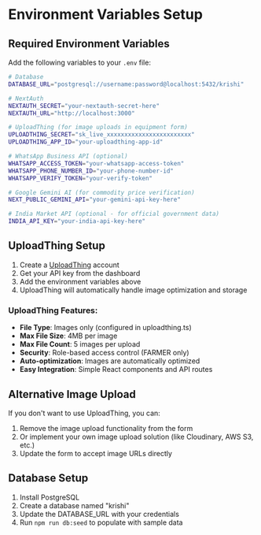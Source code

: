 # Environment Variables Setup

## Required Environment Variables

Add the following variables to your `.env` file:

```bash
# Database
DATABASE_URL="postgresql://username:password@localhost:5432/krishi"

# NextAuth
NEXTAUTH_SECRET="your-nextauth-secret-here"
NEXTAUTH_URL="http://localhost:3000"

# UploadThing (for image uploads in equipment form)
UPLOADTHING_SECRET="sk_live_xxxxxxxxxxxxxxxxxxxxxxxx"
UPLOADTHING_APP_ID="your-uploadthing-app-id"

# WhatsApp Business API (optional)
WHATSAPP_ACCESS_TOKEN="your-whatsapp-access-token"
WHATSAPP_PHONE_NUMBER_ID="your-phone-number-id"
WHATSAPP_VERIFY_TOKEN="your-verify-token"

# Google Gemini AI (for commodity price verification)
NEXT_PUBLIC_GEMINI_API="your-gemini-api-key-here"

# India Market API (optional - for official government data)
INDIA_API_KEY="your-india-api-key-here"
```

## UploadThing Setup

1. Create a [UploadThing](https://uploadthing.com/) account
2. Get your API key from the dashboard
3. Add the environment variables above
4. UploadThing will automatically handle image optimization and storage

### UploadThing Features:
- **File Type**: Images only (configured in uploadthing.ts)
- **Max File Size**: 4MB per image
- **Max File Count**: 5 images per upload
- **Security**: Role-based access control (FARMER only)
- **Auto-optimization**: Images are automatically optimized
- **Easy Integration**: Simple React components and API routes

## Alternative Image Upload

If you don't want to use UploadThing, you can:
1. Remove the image upload functionality from the form
2. Or implement your own image upload solution (like Cloudinary, AWS S3, etc.)
3. Update the form to accept image URLs directly

## Database Setup

1. Install PostgreSQL
2. Create a database named "krishi"
3. Update the DATABASE_URL with your credentials
4. Run `npm run db:seed` to populate with sample data
